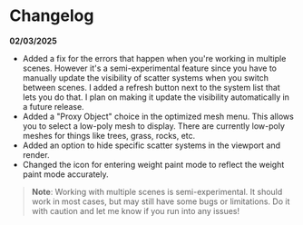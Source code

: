 # Changelog

**02/03/2025** 

- Added a fix for the errors that happen when you're working in multiple scenes. However it's a semi-experimental feature since you have to manually update the visibility of scatter systems when you switch between scenes. I added a refresh button next to the system list that lets you do that. I plan on making it update the visibility automatically in a future release.
- Added a "Proxy Object" choice in the optimized mesh menu. This allows you to select a low-poly mesh to display. There are currently low-poly meshes for things like trees, grass, rocks, etc.  
- Added an option to hide specific scatter systems in the viewport and render. 
- Changed the icon for entering weight paint mode to reflect the weight paint mode accurately.

> **Note**: Working with multiple scenes is semi-experimental. It should work in most cases, but may still have some bugs or limitations. Do it with caution and let me know if you run into any issues!

